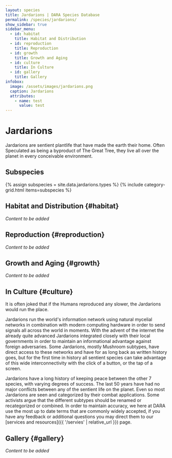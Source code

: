 ```yaml
---
layout: species
title: Jardarions | DARA Species Database
permalink: /species/jardarions/
show_sidebar: true
sidebar_menu:
  - id: habitat
    title: Habitat and Distribution
  - id: reproduction
    title: Reproduction
  - id: growth
    title: Growth and Aging
  - id: culture
    title: In Culture
  - id: gallery
    title: Gallery
infobox:
  image: /assets/images/jardarions.png
  caption: Jardarions
  attributes:
    - name: test
      value: test
---
```


# Jardarions

Jardarions are sentient plantlife that have made the earth their home. Often Speculated as being a byproduct of The Great Tree, they live all over the planet in every conceivable environment.

## Subspecies

{% assign subspecies = site.data.jardarions.types %}
{% include category-grid.html items=subspecies %}

## Habitat and Distribution {#habitat}

*Content to be added*

## Reproduction {#reproduction}

*Content to be added*

## Growth and Aging {#growth}

*Content to be added*

## In Culture {#culture}

It is often joked that if the Humans reproduced any slower, the Jardarions would run the place. 

Jardarions run the world's information network using natural mycelial networks in combination with modern computing hardware in order to send signals all across the world in moments. With the advent of the internet the already quite advanced Jardarions integrated closely with their local governments in order to maintain an informational advantage against foreign adversaries. Some Jardarions, mostly Mushroom subtypes, have direct access to these networks and have for as long back as written history goes, but for the first time in history all sentient species can take advantage of this wide interconnectivity with the click of a button, or the tap of a screen.

Jardarions have a long history of keeping peace between the other 7 species, with varying degrees of success. The last 50 years have had no major conflicts between any of the sentient life on the planet. Even so most Jardarions are seen and categorized by their combat applications. Some activists argue that the different subtypes should be renamed or recategorized or combined. In order to maintain accuracy, we here at DARA use the most up to date terms that are commonly widely accepted, if you have any feedback or additional questions you may direct them to our [services and resources]({{ '/servies' | relative_url }}) page.

## Gallery {#gallery}

*Content to be added*
